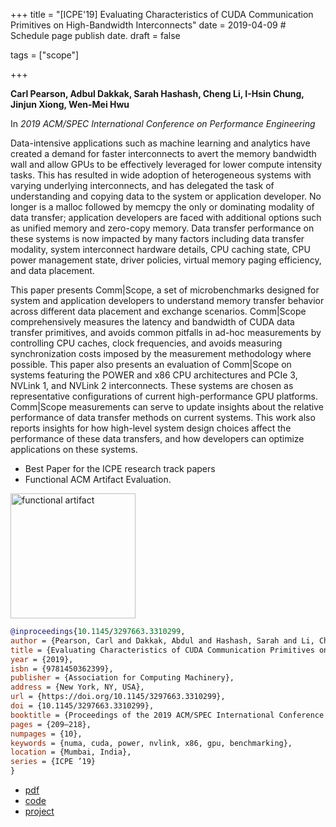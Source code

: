 +++
title = "[ICPE'19] Evaluating Characteristics of CUDA Communication Primitives on High-Bandwidth Interconnects"
date = 2019-04-09  # Schedule page publish date.
draft = false

tags = ["scope"]

+++

**Carl Pearson, Adbul Dakkak, Sarah Hashash, Cheng Li, I-Hsin Chung, Jinjun Xiong, Wen-Mei Hwu**

In *2019 ACM/SPEC International Conference on Performance Engineering*

Data-intensive applications such as machine learning and analytics have created a demand for faster interconnects to avert the memory bandwidth wall and allow GPUs to be effectively leveraged for lower compute intensity tasks. This has resulted in wide adoption of heterogeneous systems with varying underlying interconnects, and has delegated the task of understanding and copying data to the system or application developer. No longer is a malloc followed by memcpy the only or dominating modality of data transfer; application developers are faced with additional options such as unified memory and zero-copy memory. Data transfer performance on these systems is now impacted by many factors including data transfer modality, system interconnect hardware details, CPU caching state, CPU power management state, driver policies, virtual memory paging efficiency, and data placement.

This paper presents Comm|Scope, a set of microbenchmarks designed for system and application developers to understand memory transfer behavior across different data placement and exchange scenarios.
Comm|Scope comprehensively measures the latency and bandwidth of CUDA data transfer primitives, and avoids common pitfalls in ad-hoc measurements by controlling CPU caches, clock frequencies, and avoids measuring synchronization costs imposed by the measurement methodology where possible.
This paper also presents an evaluation of Comm|Scope on systems featuring the POWER and x86 CPU architectures and PCIe 3, NVLink 1, and NVLink 2 interconnects.
These systems are chosen as representative configurations of current high-performance GPU platforms.
Comm|Scope measurements can serve to update insights about the relative performance of data transfer methods on current systems.
This work also reports insights for how high-level system design choices affect the performance of these data transfers, and how developers can optimize applications on these systems.

* Best Paper for the ICPE research track papers
* Functional ACM Artifact Evaluation.

<img src="/img/acm_artifact_functional.jpg" alt="functional artifact" width="200"/>

```bibtex
@inproceedings{10.1145/3297663.3310299,
author = {Pearson, Carl and Dakkak, Abdul and Hashash, Sarah and Li, Cheng and Chung, I-Hsin and Xiong, Jinjun and Hwu, Wen-Mei},
title = {Evaluating Characteristics of CUDA Communication Primitives on High-Bandwidth Interconnects},
year = {2019},
isbn = {9781450362399},
publisher = {Association for Computing Machinery},
address = {New York, NY, USA},
url = {https://doi.org/10.1145/3297663.3310299},
doi = {10.1145/3297663.3310299},
booktitle = {Proceedings of the 2019 ACM/SPEC International Conference on Performance Engineering},
pages = {209–218},
numpages = {10},
keywords = {numa, cuda, power, nvlink, x86, gpu, benchmarking},
location = {Mumbai, India},
series = {ICPE ’19}
}
```

* [pdf](/pdf/20190410_pearson_icpe.pdf)
* [code](https://github.com/c3sr/comm_scope)
* [project](/project/scope)
